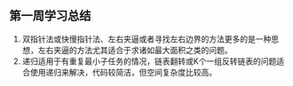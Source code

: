 ## 第一周学习总结
1. 双指针法或快慢指针法、左右夹逼或者寻找左右边界的方法更多的是一种思想，左右夹逼的方法尤其适合于求诸如最大面积之类的问题。
2. 递归适用于有重复最小子任务的情况，链表翻转或K个一组反转链表的问题适合使用递归来解决，代码较简洁，但空间复杂度比较高。